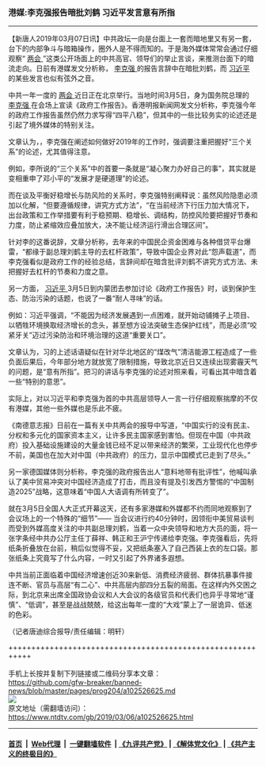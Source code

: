 ### 港媒:李克强报告暗批刘鹤 习近平发言意有所指
------------------------

<div class="post_content">
 <p>
  【新唐人2019年03月07日讯】中共政坛一向是台面上一套而暗地里又有另一套，台下的内部争斗与暗箱操作，圈外人是不得而知的。于是海外媒体常常会通过仔细观察“
  <a href="https://www.ntdtv.com/gb/两会.htm">
   两会
  </a>
  ”这类公开场面上的中共高官、领导们的举止言谈，来推测台面下的暗流走向。日前有港媒发文分析称，
  <a href="https://www.ntdtv.com/gb/李克强.htm">
   李克强
  </a>
  的报告言辞中在暗批刘鹤，而
  <a href="https://www.ntdtv.com/gb/习近平.htm">
   习近平
  </a>
  的某些发言也似有弦外之音。
 </p>
 <p>
  中共一年一度的
  <a href="https://www.ntdtv.com/gb/两会.htm">
   两会
  </a>
  近日正在北京举行。当地时间3月5日，身为国务院总理的
  <a href="https://www.ntdtv.com/gb/李克强.htm">
   李克强
  </a>
  在会场上宣读《政府工作报告》。香港明报新闻网发文分析称，李克强今年的政府工作报告虽然仍然力求写得“四平八稳”，但其中的一些比较务实的论述还是引起了境外媒体的特别关注。
 </p>
 <p>
  文章认为，，李克强在阐述如何做好2019年的工作时，强调要注重把握好“三个关系”的论述，尤其值得注意。
 </p>
 <p>
  例如，李所说的“三个关系”中的首要一条就是“凝心聚力办好自己的事”，其实就是变相重申了邓小平的“发展才是硬道理”的论述。
 </p>
 <p>
  而在谈及平衡好稳增长与防风险的关系时，李克强特别阐释说：虽然风险隐患必须加以化解，“但要遵循规律，讲究方式方法”，“在当前经济下行压力加大情况下，出台政策和工作举措要有利于稳预期、稳增长、调结构，防控风险要把握好节奏和力度，防止紧缩效应叠加放大，决不能让经济运行滑出合理区间”。
 </p>
 <p>
  针对李的这番说辞，文章分析称，去年来的中国民企资金困难与各种借贷平台爆雷，“都缘于副总理刘鹤主导的去杠杆政策”，导致中国企业界对此“怨声载道”，而李克强看似是政府工作的经验总结，言辞间却在暗含批评刘鹤不讲究方式方法、未把握好去杠杆的节奏和力度之意。
 </p>
 <p>
  另一方面，
  <a href="https://www.ntdtv.com/gb/习近平.htm">
   习近平
  </a>
  3月5日到内蒙团去参加讨论《政府工作报告》时，谈到保护生态、防治污染的话题，也说了一番“耐人寻味”的话。
 </p>
 <p>
  例如：习近平强调，“不能因为经济发展遇到一点困难，就开始动铺摊子上项目、以牺牲环境换取经济增长的念头，甚至想方设法突破生态保护红线”，而是必须“咬紧牙关”迈过污染防治和环境治理的这道“重要关口”。
 </p>
 <p>
  文章认为，习的上述话语疑似在针对华北地区的“煤改气”清洁能源工程造成了一些负面后果后，今年部分地方就放宽了限制措施，导致北京近日又连续出现雾霾天气的问题，是“意有所指”。把习的讲话与李克强的论述对照来看，可看出其中暗含着一些“特别的意思”。
 </p>
 <p>
  实际上，对以习近平和李克强为首的中共高层领导人一言一行仔细观察揣摩的不仅有港媒，其他一些外媒也是乐此不疲。
 </p>
 <p>
  《南德意志报》日前在一篇有关中共两会的报导中写道，“中国实行的没有民主、分权和多元化的国家资本主义，让许多民主国家感到害怕。但现在中国（中共政府）投入基础设施建设的大量金钱已经不足以带来经济的繁荣，工业现代化也停步不前，美国也在加大对中国（中共政府）的压力，显示中国模式已走到了尽头。”
 </p>
 <p>
  另一家德国媒体则分析称，李克强的政府报告出人“意料地带有批评性”，他喊叫承认了美中贸易冲突对中国经济造成了打击，而且没有提及引发西方警惕的“中国制造2025”战略，这意味着“中国人大语调有所转变了”。
 </p>
 <p>
  就在3月5日全国人大正式开幕这天，还有多家港媒和外媒都不约而同地观察到了会议场上的一个特殊的“细节”—— 当会议进行约40分钟时，因领衔中美贸易谈判而受到外媒高度关注的中共副总理刘鹤，当着一众中央领导和地方大员的面，将一张字条经中共办公厅主任丁薛祥、韩正和王沪宁传递给李克强。李克强看后，先将纸条折叠放在台前，稍后似觉得不妥，又把纸条塞入了自己西装上衣的左口袋。那张纸条上究竟写了什么内容，一时又引起了外界诸多遐想。
 </p>
 <p>
  中共当前正面临着中国经济增速创近30来新低、消费经济疲弱、群体抗暴事件接连不断、官员与高层“有二心”、中共高层内部四分五裂的局面。在这样内外交困之际，到北京来出席全国政协会议和人大会议的各级官员和代表们也异乎寻常地“谨慎”、“低调”，甚至是战战兢兢，给这出每年一度的“大戏”蒙上了一层诡异、低迷的色彩。
 </p>
 <p>
  （记者唐迪综合报导/责任编辑：明轩）
 </p>
 <div class="single_ad">
 </div>
</div>

+++++++++++++++++++++++++++++++++++++++++++++++++++++++++++<br/><br/>
手机上长按并复制下列链接或二维码分享本文章：<br/>
https://github.com/gfw-breaker/banned-news/blob/master/pages/prog204/a102526625.md <br/>
<a href='https://github.com/gfw-breaker/banned-news/blob/master/pages/prog204/a102526625.md'><img src='https://github.com/gfw-breaker/banned-news/blob/master/pages/prog204/a102526625.md.png'/></a> <br/>
原文地址（需翻墙访问）：https://www.ntdtv.com/gb/2019/03/06/a102526625.html


------------------------
#### [首页](https://github.com/gfw-breaker/banned-news/blob/master/README.md) &nbsp;|&nbsp; [Web代理](https://github.com/labour-camp/helloworld) &nbsp;|&nbsp; [一键翻墙软件](https://github.com/gfw-breaker/nogfw/blob/master/README.md) &nbsp;| [《九评共产党》](https://github.com/gfw-breaker/9ping.md/blob/master/README.md#九评之一评共产党是什么) | [《解体党文化》](https://github.com/gfw-breaker/jtdwh.md/blob/master/README.md) | [《共产主义的终极目的》](https://github.com/gfw-breaker/gczydzjmd.md/blob/master/README.md)

